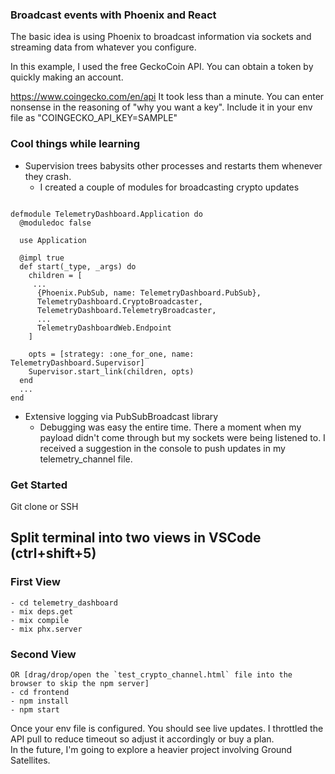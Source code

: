 ### Broadcast events with Phoenix and React
  The basic idea is using Phoenix to broadcast information via sockets and streaming data from whatever you configure.

  In this example, I used the free GeckoCoin API. You can obtain a token by quickly making an account.
  
  https://www.coingecko.com/en/api
  It took less than a minute. You can enter nonsense in the reasoning of "why you want a key". Include it in your env file as "COINGECKO_API_KEY=SAMPLE"

### Cool things while learning
  - Supervision trees babysits other processes and restarts them whenever they crash.
    - I created a couple of modules for broadcasting crypto updates  
```

defmodule TelemetryDashboard.Application do
  @moduledoc false

  use Application

  @impl true
  def start(_type, _args) do
    children = [
     ...
      {Phoenix.PubSub, name: TelemetryDashboard.PubSub},
      TelemetryDashboard.CryptoBroadcaster,
      TelemetryDashboard.TelemetryBroadcaster,
      ...
      TelemetryDashboardWeb.Endpoint
    ]

    opts = [strategy: :one_for_one, name: TelemetryDashboard.Supervisor]
    Supervisor.start_link(children, opts)
  end
  ...
end
```
- Extensive logging via PubSubBroadcast library
    - Debugging was easy the entire time. There a moment when my payload didn't come through but my sockets were being listened to. I received a suggestion in the console to push updates in my telemetry_channel file.   
    
### Get Started 

Git clone or SSH

## Split terminal into two views in VSCode (ctrl+shift+5) 
  ### First View
    - cd telemetry_dashboard
    - mix deps.get
    - mix compile
    - mix phx.server
  ### Second View 
    OR [drag/drop/open the `test_crypto_channel.html` file into the browser to skip the npm server]
    - cd frontend
    - npm install
    - npm start
Once your env file is configured. You should see live updates.
I throttled the API pull to reduce timeout so adjust it accordingly or buy a plan.    
In the future, I'm going to explore a heavier project involving Ground Satellites.

